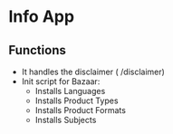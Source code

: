 # Info App

## Functions
* It handles the disclaimer ( /disclaimer)
* Init script for Bazaar:
    * Installs Languages
    * Installs Product Types
    * Installs Product Formats
    * Installs Subjects
